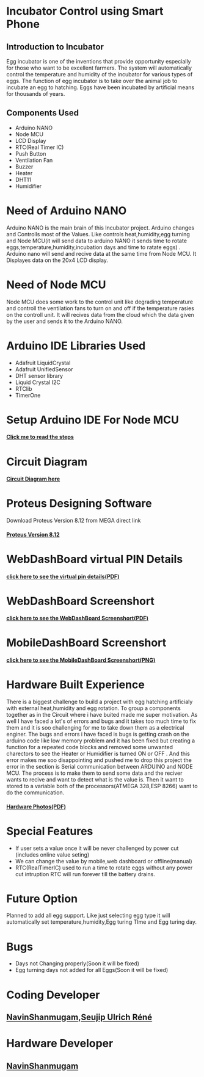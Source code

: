 
# Incubator Control using Smart Phone
## Introduction to Incubator
Egg  incubator  is  one  of  the  inventions  that provide opportunity  especially for  those who want to be excellent farmers. The system will automatically  control  the  temperature  and humidity of the incubator for various types of eggs. The function of egg incubator is to take over  the  animal  job  to  incubate  an  egg  to hatching.  Eggs  have  been  incubated  by artificial means for thousands of years. 

## Components Used
* Arduino NANO
* Node MCU
* LCD Display
* RTC(Real Timer IC)
* Push Button
* Ventilation Fan
* Buzzer
* Heater
* DHT11
* Humidifier

# Need of Arduino NANO
Arduino NANO is the main brain of this Incubator project. Arduino changes and Controlls most of the Values. Like controls heat,humidity,egg turning and Node MCU(it will send data to arduino NANO it sends time to rotate eggs,temperature,humidity,incubation days and time to ratate eggs) . Arduino nano will send and recive data at the same time from Node MCU. It Displayes data on the 20x4 LCD display.

# Need of Node MCU
Node MCU does some work to the control unit like degrading temperature and controll the ventilation fans to turn on and off if the temperature rasies on the controll unit. It will recives data from the cloud which the data given by the user and sends it to the Arduino NANO.

# Arduino IDE Libraries Used
* Adafruit LiquidCrystal
* Adafruit UnifiedSensor
* DHT sensor library
* Liquid Crystal I2C
* RTClib
* TimerOne
# Setup Arduino IDE For Node MCU
#### [Click me to read the steps](https://www.instructables.com/Steps-to-Setup-Arduino-IDE-for-NODEMCU-ESP8266-WiF/)
# Circuit Diagram
#### [Circuit Diagram here](https://github.com/Navin23052000/Incubator-Online-controll-unit/blob/2b423da55fc7bc7e0b96e4aeddaa9ff456172a74/Incubator_Proteus_design%20Ver%208.12%20BY%20ElectroDroid_page-0001.jpg)
# Proteus Designing Software
Download Proteus Version 8.12 from MEGA direct link
 #### [Proteus Version 8.12](https://mega.nz/file/O5FRmR5D#uRR5PeKV-0fZcVhBFIiZZrSoAh4NqFRjtC4JEbneDiE)
# WebDashBoard virtual PIN Details
#### [click here to see the virtual pin details(PDF)](https://github.com/Navin23052000/Incubator-Online-controll-unit/blob/1673ec2966117d9199c628ff04547b7b5f76b667/Virtual%20pin%20details%20for%20web%20dashboard.pdf)
# WebDashBoard Screenshort
#### [click here to see the WebDashBoard Screenshort(PDF)](https://github.com/Navin23052000/Incubator-Online-controll-unit/blob/1673ec2966117d9199c628ff04547b7b5f76b667/WEB%20DASHBOARD%20INCUBATOR%20PROJECT.pdf)
# MobileDashBoard Screenshort
#### [click here to see the MobileDashBoard Screenshort(PNG)](https://github.com/Navin23052000/Incubator-Online-controll-unit/blob/1673ec2966117d9199c628ff04547b7b5f76b667/Blynk%20ScreenShort%20Mobile%20DashBoard.png)
# Hardware Built Experience 
There is a biggest challenge to build a project with egg hatching artificialy with external heat,humidity and egg rotation. To group a components together as in the Circuit where i have buited made me super motivation. As well I have faced a lot's of errors and bugs and it takes too much time to fix them and it is soo challenging for me to take down them as a electrical enginer. The bugs and errors i have faced is bugs is getting crash on the arduino code like low memory problem and it has been fixed but creating a function for a repeated code blocks and removed some unwanted charectors to see the Heater or Humidifier is turned ON or OFF . And this error makes me soo disappointing and pushed me to drop this project the error in the section is Serial communication between ARDUINO and NODE MCU. The process is to make them to send some data and the reciver wants to recive and want to detect what is the value is. Then it want to stored to a variable both of the processors(ATMEGA 328,ESP 8266) want to do the communication.
#### [Hardware Photos(PDF)](https://github.com/Navin23052000/Incubator-Online-controll-unit/blob/bc73387c631d6052097a6f66fcfc657b383d3d26/Hardware%20ONLINE%20controll%20Incubator.pdf)
# Special Features
* If user sets a value once it will be never challenged by power cut (includes online value seting)
* We can change the value by mobile,web dashboard or offline(manual) 
* RTC(RealTimerIC) used to run a time to rotate eggs without any power cut intruption RTC will run forever till the battery drains.
# Future Option
Planned to add all egg support. Like just selecting egg type it will automatically set temperature,humidity,Egg turing TIme and Egg turing day.
# Bugs
* Days not Changing properly(Soon it will be fixed)
* Egg turning days not added for all Eggs(Soon it will be fixed)
# Coding Developer
## [NavinShanmugam](https://www.linkedin.com/in/navin-navin-985b39239/),[Seujip Ulrich Réné]()
# Hardware Developer
## [NavinShanmugam]()
